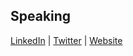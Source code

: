 ## Speaking

[LinkedIn](https://www.linkedin.com/in/liam-norton-70396647) | [Twitter](https://twitter.com/iamliamnorton) | [Website](http://iamliamnorton.com/)
